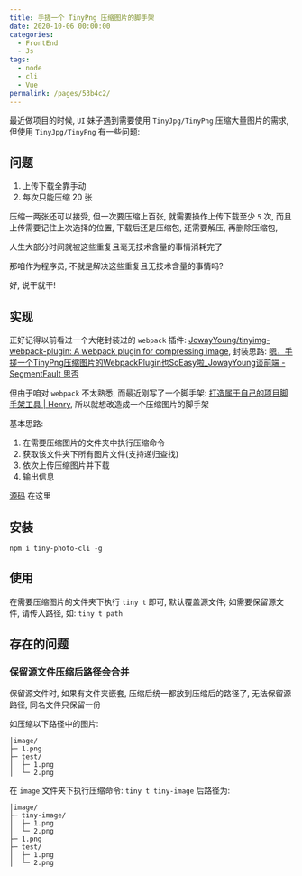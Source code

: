 ```yaml
---
title: 手搓一个 TinyPng 压缩图片的脚手架
date: 2020-10-06 00:00:00
categories: 
  - FrontEnd
  - Js
tags: 
  - node
  - cli
  - Vue
permalink: /pages/53b4c2/
---
```


最近做项目的时候, `UI` 妹子遇到需要使用 `TinyJpg/TinyPng` 压缩大量图片的需求, 但使用 `TinyJpg/TinyPng` 有一些问题:

<!-- more -->

## 问题

1. 上传下载全靠手动
2. 每次只能压缩 20 张

压缩一两张还可以接受, 但一次要压缩上百张, 就需要操作上传下载至少 `5` 次, 而且上传需要记住上次选择的位置, 下载后还是压缩包, 还需要解压, 再删除压缩包,

人生大部分时间就被这些重复且毫无技术含量的事情消耗完了

那咱作为程序员, 不就是解决这些重复且无技术含量的事情吗?

好, 说干就干!

## 实现

正好记得以前看过一个大佬封装过的 `webpack` 插件: [JowayYoung/tinyimg-webpack-plugin: A webpack plugin for compressing image](https://github.com/JowayYoung/tinyimg-webpack-plugin), 封装思路: [嗯，手搓一个TinyPng压缩图片的WebpackPlugin也SoEasy啦_JowayYoung谈前端 - SegmentFault 思否](https://segmentfault.com/a/1190000023564439?utm_source=tag-newest)

但由于咱对 `webpack` 不太熟悉, 而最近刚写了一个脚手架: [打造属于自己的项目脚手架工具 | Henry](https://tsz.now.sh/2020/08/14/create-your-own-project-cli/), 所以就想改造成一个压缩图片的脚手架

基本思路:

1. 在需要压缩图片的文件夹中执行压缩命令
2. 获取该文件夹下所有图片文件(支持递归查找)
3. 依次上传压缩图片并下载
4. 输出信息

[源码](https://github.com/HenryTSZ/my-cli/tree/tiny) 在这里

## 安装

`npm i tiny-photo-cli -g`

## 使用

在需要压缩图片的文件夹下执行 `tiny t` 即可, 默认覆盖源文件; 如需要保留源文件, 请传入路径, 如: `tiny t path`

## 存在的问题

### 保留源文件压缩后路径会合并

保留源文件时, 如果有文件夹嵌套, 压缩后统一都放到压缩后的路径了, 无法保留源路径, 同名文件只保留一份

如压缩以下路径中的图片:

```
│image/
├─ 1.png
├─ test/
│  ├─ 1.png
│  └─ 2.png
```

在 `image` 文件夹下执行压缩命令: `tiny t tiny-image` 后路径为:

```
│image/
├─ tiny-image/
│  ├─ 1.png
│  └─ 2.png
├─ 1.png
├─ test/
│  ├─ 1.png
│  └─ 2.png
```
